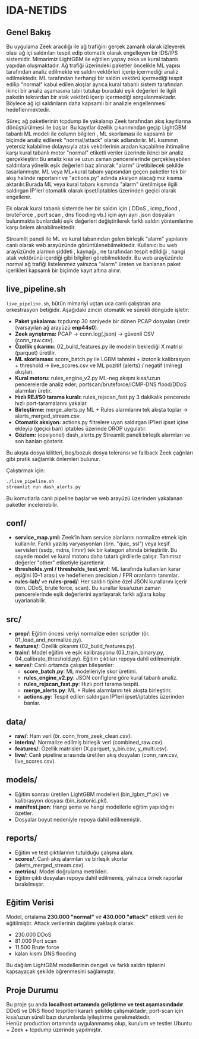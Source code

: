 # IDA-NETIDS

## Genel Bakış

Bu uygulama Zeek aracılığı ile ağ trafiğini gerçek zamanlı olarak izleyerek olası ağ içi saldırıları tespit edip otomatik olarak engelleyen bir IDS/IPS sistemidir. Mimarimiz LightGBM ile eğitilen yapay zeka ve kural tabanlı yapıdan oluşmaktadır. Ağ trafiği üzerindeki paketler öncelikle ML yapısı tarafından analiz edilmekte ve saldırı vektörleri içerip içermediği analiz edilmektedir. ML tarafından herhangi bir saldırı vektörü içermediği tespit edilip "normal" kabul edilen akışlar ayrıca kural tabanlı sistem tarafından ikinci bir analiz aşamasına tabii tutulup buradaki eşik değerleri ile ilgili paketin tekrardan bir atak vektörü içerip içermediği sorgulanmaktadır. Böylece ağ içi saldırıların daha kapsamlı bir analizle engellenmesi hedeflenmektedir.

Süreç ağ paketlerinin tcpdump ile yakalanıp Zeek tarafından akış kayıtlarına dönüştürülmesi ile başlar. Bu kayıtlar özellik çıkarımından geçip LightGBM tabanlı ML modeli ile column bilgileri , ML skorlaması ile kapsamlı bir biçimde analiz edilerek "normal/attack" olarak adlandırılır. ML kısmının yetersiz kalabilme dolayısıyla atak vekörlerinin aradan kaçabilme ihtimaline karşı kural tabanlı motor "normal" etiketli veriler üzerinde ikinci bir analiz gerçekleştirir.Bu analiz kısa ve uzun zaman pencerelerinde gerçekleşebilen saldırılara yönelik eşik değerleri baz alınarak "alarm" üretibilecek şekilde tasarlanmıştır. ML veya ML+kural tabanı yapısından geçen paketler tek bir akış halinde raporlanır ve "actions.py" adında aksiyon alacağımız kısıma aktarılır.Burada ML veya kural tabanı kısmında "alarm" üretilmişse ilgili saldırgan IP'leri otomatik olarak ipset/iptables üzerinden geçici olarak engellenir.

Ek olarak kural tabanlı sistemde her bir saldırı için ( DDoS , icmp_flood , bruteForce , port scan , dns flooding vb.) için ayrı ayrı .json dosyaları bulunmakta bunlardaki eşik değerleri değiştirilerek farklı saldırı yöntemlerine karşı önlem alınabilmektedir.

Streamlit paneli ile ML ve kural tabanından gelen birleşik "alarm" yapılarını canlı olarak web arayüzünde görüntülenebilmektedir. Kullanıcı bu web arayüzünde alarmın şiddeti , kaynağı , ne tarafından tespit edildiği , hangi atak vektörünü içerdiği gibi bilgileri görebilmektedir. Bu web arayüzünde normal ağ trafiği listelenmez yalnızca "alarm" üreten ve banlanan paket içerikleri kapsamlı bir biçimde kayıt altına alınır.

## live_pipeline.sh

`live_pipeline.sh`, bütün mimariyi uçtan uca canlı çalıştıran ana orkestrasyon betiğidir. Aşağıdaki zinciri otomatik ve sürekli döngüde işletir:

- **Paket yakalama:** tcpdump 30 saniyede bir dönen PCAP dosyaları üretir (varsayılan ağ arayüzü **enp44s0**).
- **Zeek ayrıştırma:** PCAP → conn.log(.json) → güvenli CSV (conn_raw.csv).
- **Özellik çıkarımı:** 02_build_features.py ile modelin beklediği X matrisi (parquet) üretilir.
- **ML skorlaması:** score_batch.py ile LGBM tahmini + izotonik kalibrasyon + threshold → live_scores.csv ve ML pozitif (alerts) / negatif (mlneg) akışları.
- **Kural motoru:** rules_engine_v2.py ML-neg akışını kısa/uzun pencerelerde analiz eder; portscan/bruteforce/ICMP-DNS flood/DDoS alarmları üretir.
- **Hızlı REJ/S0 tarama kuralı:** rules_rejscan_fast.py 3 dakikalık pencerede hızlı port-taramalarını yakalar.
- **Birleştirme:** merge_alerts.py ML + Rules alarmlarını tek akışta toplar → alerts_merged_stream.csv.
- **Otomatik aksiyon:** actions.py filtrelere uyan saldırgan IP’leri ipset içine ekleyip (geçici ban) iptables üzerinde DROP uygulatır.
- **Gözlem:** (opsiyonel) dash_alerts.py Streamlit paneli birleşik alarmları ve son banları gösterir.

Bu akışta dosya kilitleri, boş/bozuk dosya toleransı ve fallback Zeek çağrıları gibi pratik sağlamlık önlemleri bulunur.

Çalıştırmak için:
```bash
./live_pipeline.sh
streamlit run dash_alerts.py
```

Bu komutlarla canlı pipeline başlar ve web arayüzü üzerinden yakalanan paketler incelenebilir.

## conf/

- **service_map.yml:** Zeek’in ham service alanlarını normalize etmek için kullanılır. Farklı yazılış varyasyonları (örn. "quic, ssl") veya keşif servisleri (ssdp, mdns, llmnr) tek bir kategori altında birleştirilir. Bu sayede model ve kural motoru daha tutarlı girdilerle çalışır. Tanımsız değerler "other" etiketiyle işaretlenir.
- **thresholds.yml / thresholds_test.yml:** ML tarafında kullanılan karar eşiğini (0–1 arası) ve hedeflenen precision / FPR oranlarını tanımlar.
- **rules-lab/** ve **rules-prod/**: Her saldırı tipine özel JSON kurallarını içerir (örn. DDoS, brute force, scan). Bu kurallar kısa/uzun zaman pencerelerinde eşik değerlerini ayarlayarak farklı ağlara kolay uyarlanabilir.

## src/

- **prep/**: Eğitim öncesi veriyi normalize eden scriptler (ör. 01_load_and_normalize.py).
- **features/**: Özellik çıkarımı (02_build_features.py).
- **train/**: Model eğitim ve eşik kalibrasyonu (03_train_binary.py, 04_calibrate_threshold.py). Eğitim çıktıları repoya dahil edilmemiştir.
- **serve/**: Canlı ortamda çalışan bileşenler:
  - **score_batch.py**: ML modelleriyle skor üretimi.
  - **rules_engine_v2.py**: JSON configlere göre kural tabanlı analiz.
  - **rules_rejscan_fast.py**: Hızlı port tarama tespiti.
  - **merge_alerts.py**: ML + Rules alarmlarını tek akışta birleştirir.
  - **actions.py**: Tespit edilen saldırgan IP’leri ipset/iptables üzerinden banlar.

## data/

- **raw/**: Ham veri (ör. conn_from_zeek_clean.csv).
- **interim/**: Normalize edilmiş birleşik veri (combined_raw.csv).
- **features/**: Özellik matrisleri (X.parquet, y_bin.csv, y_multi.csv).
- **live/**: Canlı pipeline sırasında üretilen akış dosyaları (conn_raw.csv, live_scores.csv).

## models/

- Eğitim sonrası üretilen LightGBM modelleri (bin_lgbm_f*.pkl) ve kalibrasyon dosyası (bin_isotonic.pkl).
- **manifest.json**: Hangi şema ve hangi modellerle eğitim yapıldığını özetler.
- Dosyalar boyut nedeniyle repoya dahil edilmemiştir.

## reports/

- Eğitim ve test çıktılarının tutulduğu çalışma alanı.
- **scores/**: Canlı akış alarmları ve birleşik skorlar (alerts_merged_stream.csv).
- **metrics/**: Model doğrulama metrikleri.
- Eğitim çıktı dosyaları repoya dahil edilmemiş, yalnızca örnek raporlar bırakılmıştır.

## Eğitim Verisi

Model, ortalama **230.000 "normal"** ve **430.000 "attack"** etiketli veri ile eğitilmiştir. Attack verilerinin dağılımı yaklaşık olarak:
- 230.000 DDoS
- 81.000 Port scan
- 11.500 Brute force
- kalan kısmı DNS flooding

Bu dağılım LightGBM modellerinin dengeli ve farklı saldırı tiplerini kapsayacak şekilde öğrenmesini sağlamıştır.

## Proje Durumu
Bu proje şu anda **localhost ortamında geliştirme ve test aşamasındadır**.  
DDoS ve DNS flood tespitleri kararlı şekilde çalışmaktadır; port-scan için kısa/uzun süreli bazı durumlarda iyileştirme gerekmektedir.  
Henüz production ortamında uygulanmamış olup, kurulum ve testler Ubuntu + Zeek + tcpdump üzerinde yapılmıştır.

